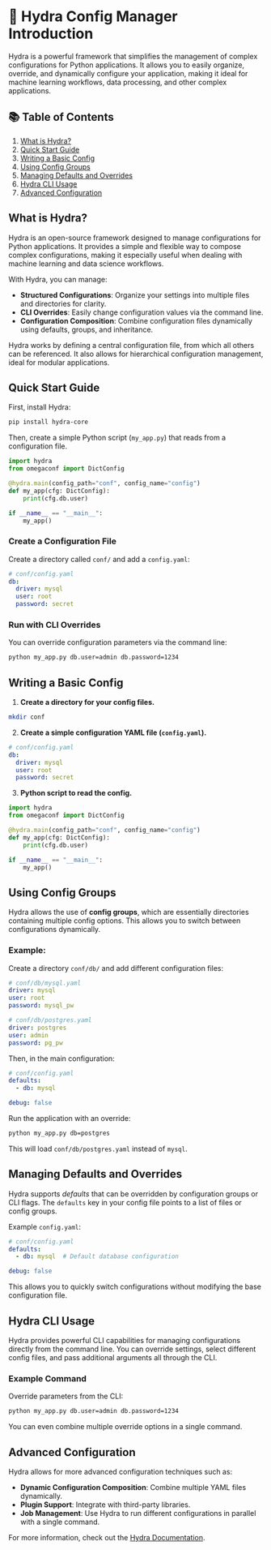 # 🧭 Hydra Config Manager Introduction

Hydra is a powerful framework that simplifies the management of complex configurations for Python applications. It allows you to easily organize, override, and dynamically configure your application, making it ideal for machine learning workflows, data processing, and other complex applications.

## 📚 Table of Contents

1. [What is Hydra?](#what-is-hydra)
2. [Quick Start Guide](#quick-start-guide)
3. [Writing a Basic Config](#writing-a-basic-config)
4. [Using Config Groups](#using-config-groups)
5. [Managing Defaults and Overrides](#managing-defaults-and-overrides)
6. [Hydra CLI Usage](#hydra-cli-usage)
7. [Advanced Configuration](#advanced-configuration)

## What is Hydra?

Hydra is an open-source framework designed to manage configurations for Python applications. It provides a simple and flexible way to compose complex configurations, making it especially useful when dealing with machine learning and data science workflows.

With Hydra, you can manage:

- **Structured Configurations**: Organize your settings into multiple files and directories for clarity.
- **CLI Overrides**: Easily change configuration values via the command line.
- **Configuration Composition**: Combine configuration files dynamically using defaults, groups, and inheritance.

Hydra works by defining a central configuration file, from which all others can be referenced. It also allows for hierarchical configuration management, ideal for modular applications.

## Quick Start Guide

First, install Hydra:

```bash
pip install hydra-core
```

Then, create a simple Python script (`my_app.py`) that reads from a configuration file.

```python
import hydra
from omegaconf import DictConfig

@hydra.main(config_path="conf", config_name="config")
def my_app(cfg: DictConfig):
    print(cfg.db.user)

if __name__ == "__main__":
    my_app()
```

### Create a Configuration File

Create a directory called `conf/` and add a `config.yaml`:

```yaml
# conf/config.yaml
db:
  driver: mysql
  user: root
  password: secret
```

### Run with CLI Overrides

You can override configuration parameters via the command line:

```bash
python my_app.py db.user=admin db.password=1234
```

## Writing a Basic Config

1. **Create a directory for your config files.**

```bash
mkdir conf
```

2. **Create a simple configuration YAML file (`config.yaml`).**

```yaml
# conf/config.yaml
db:
  driver: mysql
  user: root
  password: secret
```

3. **Python script to read the config.**

```python
import hydra
from omegaconf import DictConfig

@hydra.main(config_path="conf", config_name="config")
def my_app(cfg: DictConfig):
    print(cfg.db.user)

if __name__ == "__main__":
    my_app()
```

## Using Config Groups

Hydra allows the use of **config groups**, which are essentially directories containing multiple config options. This allows you to switch between configurations dynamically.

### Example:

Create a directory `conf/db/` and add different configuration files:

```yaml
# conf/db/mysql.yaml
driver: mysql
user: root
password: mysql_pw
```

```yaml
# conf/db/postgres.yaml
driver: postgres
user: admin
password: pg_pw
```

Then, in the main configuration:

```yaml
# conf/config.yaml
defaults:
  - db: mysql

debug: false
```

Run the application with an override:

```bash
python my_app.py db=postgres
```

This will load `conf/db/postgres.yaml` instead of `mysql`.

## Managing Defaults and Overrides

Hydra supports *defaults* that can be overridden by configuration groups or CLI flags. The `defaults` key in your config file points to a list of files or config groups.

Example `config.yaml`:

```yaml
# conf/config.yaml
defaults:
  - db: mysql  # Default database configuration

debug: false
```

This allows you to quickly switch configurations without modifying the base configuration file.

## Hydra CLI Usage

Hydra provides powerful CLI capabilities for managing configurations directly from the command line. You can override settings, select different config files, and pass additional arguments all through the CLI.

### Example Command

Override parameters from the CLI:

```bash
python my_app.py db.user=admin db.password=1234
```

You can even combine multiple override options in a single command.

## Advanced Configuration

Hydra allows for more advanced configuration techniques such as:

- **Dynamic Configuration Composition**: Combine multiple YAML files dynamically.
- **Plugin Support**: Integrate with third-party libraries.
- **Job Management**: Use Hydra to run different configurations in parallel with a single command.

For more information, check out the [Hydra Documentation](https://hydra.cc/docs/intro/).
